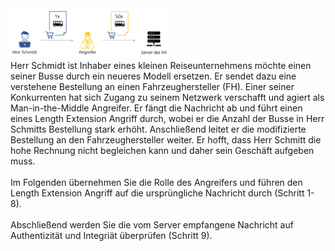 <img src="assets/use-case.jpg" width="50%" height="50%">
<br>
Herr Schmidt ist Inhaber eines kleinen Reiseunternehmens möchte einen seiner Busse durch ein neueres Modell ersetzen. Er sendet dazu eine verstehene Bestellung an einen Fahrzeughersteller (FH). Einer seiner Konkurrenten hat sich Zugang zu seinem Netzwerk verschafft und agiert als Man-in-the-Middle Angreifer. Er fängt die Nachricht ab und führt einen eines Length Extension Angriff durch, wobei er die Anzahl der Busse in Herr Schmitts Bestellung stark erhöht. Anschließend leitet er die modifizierte Bestellung an den Fahrzeughersteller weiter. Er hofft, dass Herr Schmitt die hohe Rechnung nicht begleichen kann und daher sein Geschäft aufgeben muss. 
<br><br>
Im Folgenden übernehmen Sie die Rolle des Angreifers und führen den Length Extension Angriff auf die ursprüngliche Nachricht durch (Schritt 1-8).
<br><br>
Abschließend werden Sie die vom Server empfangene Nachricht auf Authentizität und Integriät überprüfen (Schritt 9).
